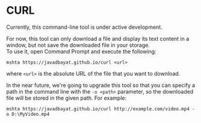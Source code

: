 # CURL
Currently, this command-line tool is under active development.

For now, this tool can only download a file and display its text content in a window, but not save the downloaded file in your storage.  
To use it, open Command Prompt and execute the following:

    mshta https://javadbayat.github.io/curl <url>

where `<url>` is the absolute URL of the file that you want to download.

In the near future, we're going to upgrade this tool so that you can specify a path in the command line with the `-o <path>` parameter, so the downloaded file will be stored in the given path. For example:

    mshta https://javadbayat.github.io/curl http://example.com/video.mp4 -o D:\MyVideo.mp4
